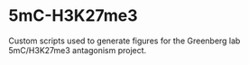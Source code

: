# 5mC-H3K27me3
Custom scripts used to generate figures for the Greenberg lab 5mC/H3K27me3 antagonism project.
